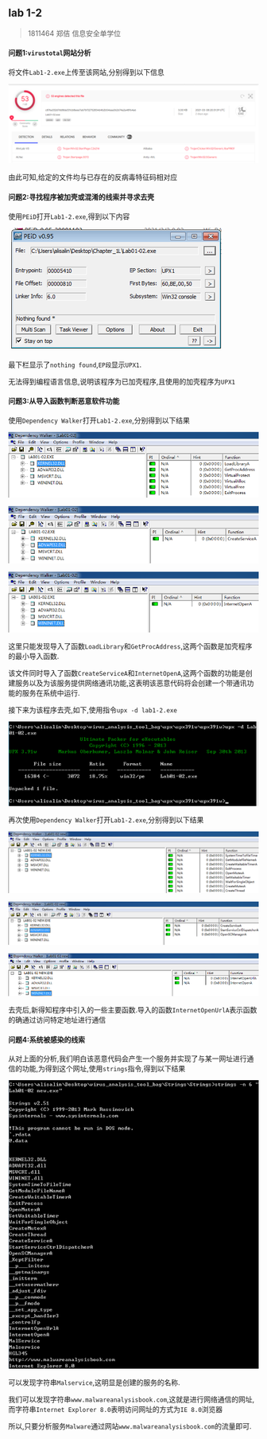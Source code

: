 ## lab 1-2

> 1811464 郑佶 信息安全单学位

#### 问题1:`virustotal`网站分析

将文件`Lab1-2.exe`上传至该网站,分别得到以下信息

![image-1](../IMG/LAB1-2-1.png)

由此可知,给定的文件均与已存在的反病毒特征码相对应



#### 问题2:寻找程序被加壳或混淆的线索并寻求去壳

使用`PEiD`打开`Lab1-2.exe`,得到以下内容

![image-2](../IMG/LAB1-2-2.png)

最下栏显示了`nothing found`,`EP段`显示`UPX1`.

无法得到编程语言信息,说明该程序为已加壳程序,且使用的加壳程序为`UPX1`



#### 问题3:从导入函数判断恶意软件功能

使用`Dependency Walker`打开`Lab1-2.exe`,分别得到以下结果

![image-3](../IMG/LAB1-2-3.png)

![image-4](../IMG/LAB1-2-4.png)

![image-5](../IMG/LAB1-2-5.png)

这里只能发现导入了函数`LoadLibrary`和`GetProcAddress`,这两个函数是加壳程序的最小导入函数.

该文件同时导入了函数`CreateServiceA`和`InternetOpenA`,这两个函数的功能是创建服务以及为该服务提供网络通讯功能,这表明该恶意代码将会创建一个带通讯功能的服务在系统中运行.

接下来为该程序去壳,如下,使用指令`upx -d lab1-2.exe`

![image-6](../IMG/LAB1-2-6.png)

再次使用`Dependency Walker`打开`Lab1-2.exe`,分别得到以下结果

![image-7](../IMG/LAB1-2-7.png)

![image-8](../IMG/LAB1-2-8.png)

![image-9](../IMG/LAB1-2-9.png)

去壳后,新得知程序中引入的一些主要函数.导入的函数`InternetOpenUrlA`表示函数的确通过访问特定地址进行通信



#### 问题4:系统被感染的线索

从对上面的分析,我们明白该恶意代码会产生一个服务并实现了与某一网址进行通信的功能,为得到这个网址,使用`strings`指令,得到以下结果

![image-10](../IMG/LAB1-2-10.png)

可以发现字符串`Malservice`,这明显是创建的服务的名称.

我们可以发现字符串`www.malwareanalysisbook.com`,这就是进行网络通信的网址,而字符串`Internet Explorer 8.0`表明访问网址的方式为`IE 8.0`浏览器

所以,只要分析服务`Malware`通过网站`www.malwareanalysisbook.com`的流量即可.
